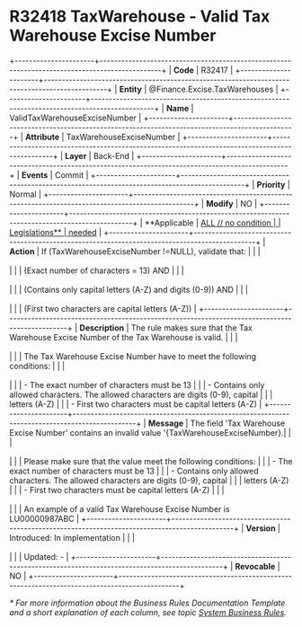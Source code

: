 ﻿---
erp.type: business-rule
erp.entity: Finance.Excise.TaxWarehouses
---

# R32418 TaxWarehouse - Valid Tax Warehouse Excise Number   
+----------------------+-----------------------------------------------------------------------------------------------+
| **Code**             | R32417                                                                                        |
+----------------------+-----------------------------------------------------------------------------------------------+
| **Entity**           | @Finance.Excise.TaxWarehouses                                                                 |
+----------------------+-----------------------------------------------------------------------------------------------+
| **Name**             | ValidTaxWarehouseExciseNumber                                                                 |
+----------------------+-----------------------------------------------------------------------------------------------+
| **Attribute**        | TaxWarehouseExciseNumber                                                                      |
+----------------------+-----------------------------------------------------------------------------------------------+
| **Layer**            | Back-End                                                                                      |
+----------------------+-----------------------------------------------------------------------------------------------+
| **Events**           | Commit                                                                                        |
+----------------------+-----------------------------------------------------------------------------------------------+
| **Priority**         | Normal                                                                                        |
+----------------------+-----------------------------------------------------------------------------------------------+
| **Modify**           | NO                                                                                            |
+----------------------+-----------------------------------------------------------------------------------------------+
| **Applicable         | [ALL // no condition                                                                          |
| Legislations**       | needed](xref:applicable-legislations)                                                         |
+----------------------+-----------------------------------------------------------------------------------------------+
| **Action**           | If (TaxWarehouseExciseNumber !=NULL), validate that:                                          |
|                      | <br/><br/>                                                                                    |
|                      | (Exact number of characters = 13) AND                                                         |
|                      | <br/><br/>                                                                                    |
|                      | (Contains only capital letters (A-Z) and digits (0-9)) AND                                    |
|                      | <br/><br/>                                                                                    |
|                      | (First two characters are capital letters (A-Z))                                              |
+----------------------+-----------------------------------------------------------------------------------------------+
| **Description**      | The rule makes sure that the Tax Warehouse Excise Number of the Tax Warehouse is valid.       |
|                      | <br/><br/>                                                                                    |
|                      | The Tax Warehouse Excise Number have to meet the following conditions:                        |
|                      | <br/><br/>                                                                                    |
|                      | -   The exact number of characters must be 13                                                 |
|                      | -   Contains only allowed characters. The allowed characters are digits (0-9), capital        |
|                      |     letters (A-Z)                                                                             |
|                      | -   First two characters must be capital letters (A-Z)                                        |
+----------------------+-----------------------------------------------------------------------------------------------+
| **Message**          | The field 'Tax Warehouse Excise Number' contains an invalid value '{TaxWarehouseExciseNumber}.|
|                      | <br/><br/>                                                                                    |
|                      | Please make sure that the value meet the following conditions:                                |
|                      | -   The exact number of characters must be 13                                                 | 
|                      | -   Contains only allowed characters. The allowed characters are digits (0-9), capital        |
|                      |     letters (A-Z)                                                                             |
|                      | -   First two characters must be capital letters (A-Z)                                        |
|                      | <br/><br/>                                                                                    |
|                      | An example of a valid Tax Warehouse Excise Number is LU00000987ABC                            |
+----------------------+-----------------------------------------------------------------------------------------------+
| **Version**          | Introduced: In implementation                                                                 |
|                      | <br/><br/>                                                                                    |
|                      | Updated: -                                                                                    |
+----------------------+-----------------------------------------------------------------------------------------------+
| **Revocable**        | NO                                                                                            |
+----------------------+-----------------------------------------------------------------------------------------------+

*\* For more information about the Business Rules Documentation Template and a short explanation of each column, see
topic [System Business Rules](../templates/template-description-system-business-rules.md).*
